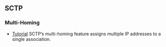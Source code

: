 ## SCTP

### Multi-Homing
- [Tutorial](http://lteuniversity.com/get_trained/expert_opinion1/b/gcote/archive/2012/12/18/sctp-multi-homing.aspx)
SCTP’s multi-homing feature assigns multiple IP addresses to a single association. 
